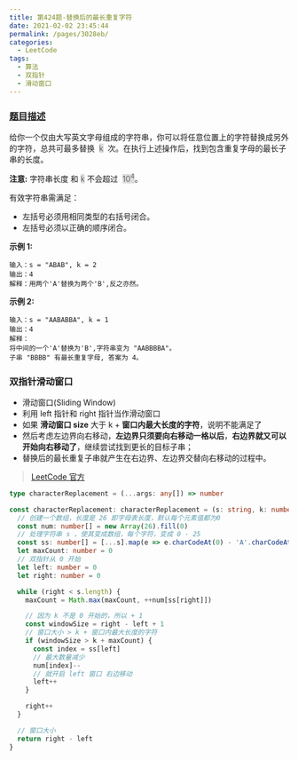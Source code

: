 ```yaml
---
title: 第424题-替换后的最长重复字符
date: 2021-02-02 23:45:44
permalink: /pages/3028eb/
categories:
  - LeetCode
tags:
  - 算法
  - 双指针
  - 滑动窗口
---
```


### [题目描述](https://leetcode-cn.com/problems/longest-repeating-character-replacement/)

给你一个仅由大写英文字母组成的字符串，你可以将任意位置上的字符替换成另外的字符，总共可最多替换  <span style="background: #ddd; color: #666;">k</span>  次。在执行上述操作后，找到包含重复字母的最长子串的长度。

**注意:** 字符串长度 和 <span style="background: #ddd; color: #666;">k</span> 不会超过  <span style="background: #ddd; color: #666;">10<sup>4</sup></span>。

有效字符串需满足：

- 左括号必须用相同类型的右括号闭合。
- 左括号必须以正确的顺序闭合。

<!-- more -->

**示例 1:**

```
输入：s = "ABAB", k = 2
输出：4
解释：用两个'A'替换为两个'B',反之亦然。
```

**示例 2:**

```
输入：s = "AABABBA", k = 1
输出：4
解释：
将中间的一个'A'替换为'B',字符串变为 "AABBBBA"。
子串 "BBBB" 有最长重复字母, 答案为 4。
```

### 双指针滑动窗口

- 滑动窗口(Sliding Window)
- 利用 left 指针和 right 指针当作滑动窗口
- 如果 **滑动窗口 size** 大于 k + **窗口内最大长度的字符**，说明不能满足了
- 然后考虑左边界向右移动，**左边界只须要向右移动一格以后**，**右边界就又可以开始向右移动了**，继续尝试找到更长的目标子串；
- 替换后的最长重复子串就产生在右边界、左边界交替向右移动的过程中。

> [LeetCode 官方](https://leetcode-cn.com/problems/longest-repeating-character-replacement/solution/ti-huan-hou-de-zui-chang-zhong-fu-zi-fu-eaacp/)

```TypeScript
type characterReplacement = (...args: any[]) => number

const characterReplacement: characterReplacement = (s: string, k: number): number => {
  // 创建一个数组，长度是 26 即字母表长度，默认每个元素值都为0
  const num: number[] = new Array(26).fill(0)
  // 处理字符串 s ，使其变成数组，每个字符，变成 0 - 25
  const ss: number[] = [...s].map(e => e.charCodeAt(0) - 'A'.charCodeAt(0))
  let maxCount: number = 0
  // 双指针从 0 开始
  let left: number = 0
  let right: number = 0

  while (right < s.length) {
    maxCount = Math.max(maxCount, ++num[ss[right]])

    // 因为 k 不是 0 开始的，所以 + 1
    const windowSize = right - left + 1
    // 窗口大小 > k + 窗口内最大长度的字符
    if (windowSize > k + maxCount) {
      const index = ss[left]
      // 最大数量减少
      num[index]--
      // 就开启 left 窗口 右边移动
      left++
    }

    right++
  }

  // 窗口大小
  return right - left
}
```
